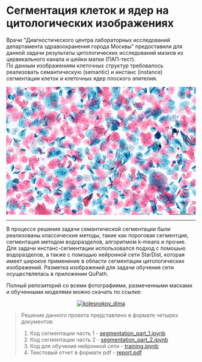 # Сегментация клеток и ядер на цитологических изображениях
Врачи "Диагностического центра лабораторных исследований департамента здравоохранения города Москвы" предоставили для данной задачи результаты цитологических исследований мазков из цервикального канала и шейки матки (ПАП-тест). <br/>
По данным изображениям клеточных структур требовалось реализовать семантическую (semantic) и инстанс (instance) сегментации клеток и клеточных ядер плоского эпителия.


<p align="center"> <img align="center" src="./pap-test.png" alt="kolesnokov__dima" height="340" width="600" /> </center>  

---
В процессе решения задачи семантической сегментации были реализованы классические методы, такие как пороговая сегментция, сегментация методом водоразделов, алгоритмом k-means и прочие. Для задачи инстанс-сегментации использовался подход с помошью водоразделов, а также c помощью нейронной сети StarDist, которая имеет широкое применение в области сегментации цитологических изображений. Разметка изображений для задачи обучения сети осуществлялась в приложении QuPath.
 
Полный репозиторий со всеми фотографиями, размеченными масками и обученными моделями можно скачать по ссылке:

<p align="center"><a href="https://disk.yandex.ru/d/s6FLmlOGQyiT1A" target="blank"><img src="https://www.blackwater.digital/wp-content/uploads/2018/04/shutterstock_451966405.png" alt="kolesnokov_dima" height="80" width="120" /> </a> 
<br>

 
 > Решение данного проекта представлено в формате четырех документов:
>1. Код сегментации часть 1 - [segmentation_part_1.ipynb](https://github.com/Koldim2001/Segmentation_cells-nuclei/blob/main/segmentation_part_1.ipynb)
>2. Код сегментации часть 2 - [segmentation_part_2.ipynb](https://github.com/Koldim2001/Segmentation_cells-nuclei/blob/main/segmentation_part_2.ipynb)
>3. Код для обучения нейронной сети - [training.ipynb](https://github.com/Koldim2001/Segmentation_cells-nuclei/blob/main/training.ipynb)
>4. Текстовый отчет в формате pdf - [report.pdf](https://github.com/Koldim2001/Emotion_classifier/blob/main/emotion_class_multy.ipynb)
